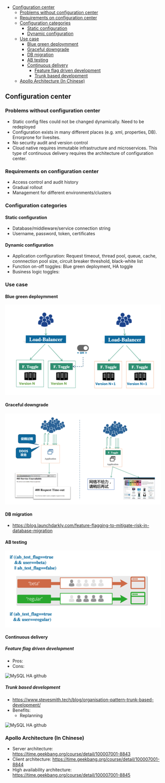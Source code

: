 - [Configuration center](#configuration-center)
  - [Problems without configuration center](#problems-without-configuration-center)
  - [Requirements on configuration center](#requirements-on-configuration-center)
  - [Configuration categories](#configuration-categories)
    - [Static configuration](#static-configuration)
    - [Dynamic configuration](#dynamic-configuration)
  - [Use case](#use-case)
    - [Blue green deploymment](#blue-green-deploymment)
    - [Graceful downgrade](#graceful-downgrade)
    - [DB migration](#db-migration)
    - [AB testing](#ab-testing)
    - [Continuous delivery](#continuous-delivery)
      - [Feature flag driven development](#feature-flag-driven-development)
      - [Trunk based development](#trunk-based-development)
  - [Apollo Architecture (In Chinese)](#apollo-architecture-in-chinese)

## Configuration center
### Problems without configuration center
* Static config files could not be changed dynamically. Need to be redeployed
* Configuration exists in many different places (e.g. xml, properties, DB). Errorprone for livesites. 
* No security audit and version control 
* Cloud native requires immutable infrastructure and microservices. This type of continuous delivery requires the architecture of configuration center. 

### Requirements on configuration center
* Access control and audit history
* Gradual rollout
* Management for different environments/clusters

### Configuration categories
#### Static configuration
* Database/middleware/service connection string
* Username, password, token, certificates

#### Dynamic configuration
* Application configuration: Request timeout, thread pool, queue, cache, connnection pool size, circuit breaker threshold, black-white list
* Function on-off toggles: Blue green deployment, HA toggle 
* Business logic toggles: 

### Use case
#### Blue green deploymment

![MySQL HA github](./images/microservices-configurationcenter-bluegreen.png)

#### Graceful downgrade

![MySQL HA github](./images/microservices-configurationcenter-gracefulDowngrade.png)

#### DB migration
* https://blog.launchdarkly.com/feature-flagging-to-mitigate-risk-in-database-migration

#### AB testing

![MySQL HA github](./images/microservices-configurationcenter-abTesting.png)

#### Continuous delivery
##### Feature flag driven development
* Pros:
* Cons:

![MySQL HA github](./images/microservices-configurationcenter-CD-prosCons.png)


##### Trunk based development
* https://www.stevesmith.tech/blog/organisation-pattern-trunk-based-development/
* Benefits:
	- Replanning

![MySQL HA github](./images/microservices-configurationcenter-replanning.png)

### Apollo Architecture (In Chinese)
* Server architecture: https://time.geekbang.org/course/detail/100007001-8843
* Client architecture: https://time.geekbang.org/course/detail/100007001-8844
* High availability architecture: https://time.geekbang.org/course/detail/100007001-8845
